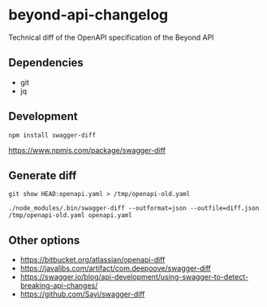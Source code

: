 # beyond-api-changelog
Technical diff of the OpenAPI specification of the Beyond API

## Dependencies

- git
- jq

## Development

```
npm install swagger-diff
```

https://www.npmjs.com/package/swagger-diff

## Generate diff

```
git show HEAD:openapi.yaml > /tmp/openapi-old.yaml

./node_modules/.bin/swagger-diff --outformat=json --outfile=diff.json /tmp/openapi-old.yaml openapi.yaml
```

## Other options
- https://bitbucket.org/atlassian/openapi-diff
- https://javalibs.com/artifact/com.deepoove/swagger-diff
- https://swagger.io/blog/api-development/using-swagger-to-detect-breaking-api-changes/
- https://github.com/Sayi/swagger-diff
